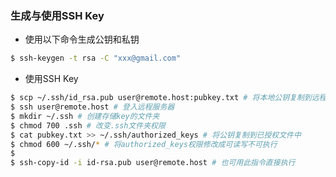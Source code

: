 ### 生成与使用SSH Key

- 使用以下命令生成公钥和私钥

```bash
$ ssh-keygen -t rsa -C "xxx@gmail.com"
```
- 使用SSH Key

```bash
$ scp ~/.ssh/id_rsa.pub user@remote.host:pubkey.txt # 将本地公钥复制到远程机器上的pubkey.txt文件中
$ ssh user@remote.host # 登入远程服务器
$ mkdir ~/.ssh # 创建存储key的文件夹
$ chmod 700 .ssh # 改变.ssh文件夹权限
$ cat pubkey.txt >> ~/.ssh/authorized_keys # 将公钥复制到已授权文件中
$ chmod 600 ~/.ssh/* # 将authorized_keys权限修改成可读写不可执行
$ 
$ ssh-copy-id -i id-rsa.pub user@remote.host # 也可用此指令直接执行
```
